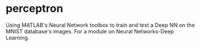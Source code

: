 # perceptron
Using MATLAB's Neural Network toolbox to train and test a Deep NN on the MNIST database's images. For a module on Neural Networks-Deep Learning. 
